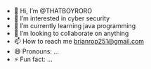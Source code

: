 - 👋 Hi, I’m @THATBOYRORO
- 👀 I’m interested in cyber security
- 🌱 I’m currently learning java programming
- 💞️ I’m looking to collaborate on anything
- 📫 How to reach me brianrop251@gmail.com
- 😄 Pronouns: ...
- ⚡ Fun fact: ...

<!---
THATBOYRORO/THATBOYRORO is a ✨ special ✨ repository because its `README.md` (this file) appears on your GitHub profile.
You can click the Preview link to take a look at your changes.
--->
